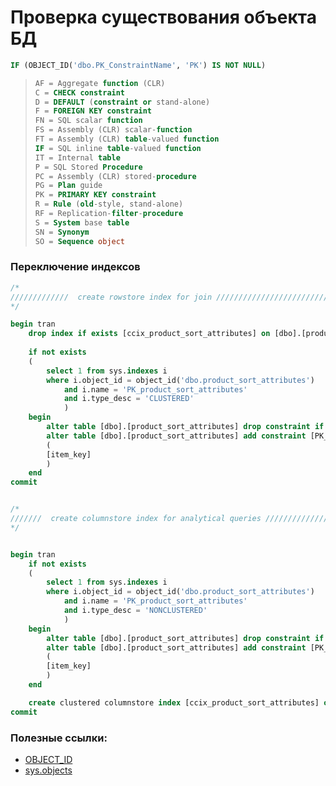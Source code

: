 # Проверка существования объекта БД

```sql
IF (OBJECT_ID('dbo.PK_ConstraintName', 'PK') IS NOT NULL)
```

> ```sql
> AF = Aggregate function (CLR)
> C = CHECK constraint
> D = DEFAULT (constraint or stand-alone)
> F = FOREIGN KEY constraint
> FN = SQL scalar function
> FS = Assembly (CLR) scalar-function
> FT = Assembly (CLR) table-valued function
> IF = SQL inline table-valued function
> IT = Internal table
> P = SQL Stored Procedure
> PC = Assembly (CLR) stored-procedure
> PG = Plan guide
> PK = PRIMARY KEY constraint
> R = Rule (old-style, stand-alone)
> RF = Replication-filter-procedure
> S = System base table
> SN = Synonym
> SO = Sequence object
> ```



### Переключение индексов

```sql
/*
/////////////  create rowstore index for join //////////////////////////////
*/

begin tran
	drop index if exists [ccix_product_sort_attributes] on [dbo].[product_sort_attributes]
		
	if not exists
	(
		select 1 from sys.indexes i
		where i.object_id = object_id('dbo.product_sort_attributes')
			and i.name = 'PK_product_sort_attributes'
			and i.type_desc = 'CLUSTERED'
			)
	begin
		alter table [dbo].[product_sort_attributes] drop constraint if exists [PK_product_sort_attributes]
		alter table [dbo].[product_sort_attributes] add constraint [PK_product_sort_attributes] primary key clustered
		(
		[item_key]
		) 
	end
commit


/*
///////  create columnstore index for analytical queries ////////////////////////
*/


begin tran 
	if not exists
	(
		select 1 from sys.indexes i
		where i.object_id = object_id('dbo.product_sort_attributes')
			and i.name = 'PK_product_sort_attributes'
			and i.type_desc = 'NONCLUSTERED'
			)
	begin
		alter table [dbo].[product_sort_attributes] drop constraint if exists [PK_product_sort_attributes]
		alter table [dbo].[product_sort_attributes] add constraint [PK_product_sort_attributes] primary key nonclustered
		(
		[item_key]
		)
	end

	create clustered columnstore index [ccix_product_sort_attributes] on [dbo].[product_sort_attributes]
commit
```



### Полезные ссылки:  

- [OBJECT_ID](https://docs.microsoft.com/ru-ru/sql/t-sql/functions/object-id-transact-sql?view=sql-server-ver15)  
- [sys.objects](https://docs.microsoft.com/ru-ru/sql/relational-databases/system-catalog-views/sys-objects-transact-sql?view=sql-server-ver15)  